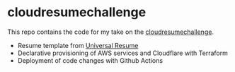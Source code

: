# cloudresumechallenge

This repo contains the code for my take on the [cloudresumechallenge](https://cloudresumechallenge.dev/).

- Resume template from [Universal Resume](https://github.com/WebPraktikos/universal-resume)
- Declarative provisioning of AWS services and Cloudflare with Terraform
- Deployment of code changes with Github Actions
